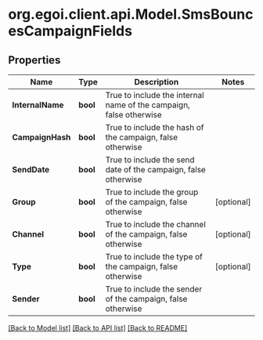 
# org.egoi.client.api.Model.SmsBouncesCampaignFields

## Properties

Name | Type | Description | Notes
------------ | ------------- | ------------- | -------------
**InternalName** | **bool** | True to include the internal name of the campaign, false otherwise | 
**CampaignHash** | **bool** | True to include the hash of the campaign, false otherwise | 
**SendDate** | **bool** | True to include the send date of the campaign, false otherwise | 
**Group** | **bool** | True to include the group of the campaign, false otherwise | [optional] 
**Channel** | **bool** | True to include the channel of the campaign, false otherwise | [optional] 
**Type** | **bool** | True to include the type of the campaign, false otherwise | [optional] 
**Sender** | **bool** | True to include the sender of the campaign, false otherwise | 

[[Back to Model list]](../README.md#documentation-for-models)
[[Back to API list]](../README.md#documentation-for-api-endpoints)
[[Back to README]](../README.md)

